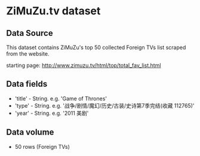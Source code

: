 # ZiMuZu.tv dataset

## Data Source

This dataset contains ZiMuZu's top 50 collected Foreign TVs list scraped from the website.

starting page: http://www.zimuzu.tv/html/top/total_fav_list.html

## Data fields

* 'title' - String. e.g. 'Game of Thrones'
* 'type' - String. e.g. '战争/剧情/魔幻/历史/古装/史诗第7季完结(收藏 112765)'
* 'year' - String. e.g. '2011 美剧'

## Data volume

* 50 rows (Foreign TVs)

